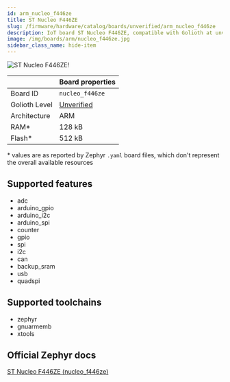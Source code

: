 ```yaml
---
id: arm_nucleo_f446ze
title: ST Nucleo F446ZE
slug: /firmware/hardware/catalog/boards/unverified/arm_nucleo_f446ze
description: IoT board ST Nucleo F446ZE, compatible with Golioth at unverified level.
image: /img/boards/arm/nucleo_f446ze.jpg
sidebar_class_name: hide-item
---
```


[//]: # (This is an auto-generated file, do not edit! Changes to it will be lost upon re-generation)

![ST Nucleo F446ZE!](/img/boards/arm/nucleo_f446ze.jpg "ST Nucleo F446ZE")

|                | Board properties     |
| -------------  | -------------------- |
| Board ID       | `nucleo_f446ze` |
| Golioth Level  | [Unverified](/firmware/hardware#unverified-boards) |
| Architecture   | ARM |
| RAM*           | 128 kB |
| Flash*         | 512 kB |

\* values are as reported by Zephyr `.yaml` board files, which don't represent the overall available resources



## Supported features

* adc
* arduino_gpio
* arduino_i2c
* arduino_spi
* counter
* gpio
* spi
* i2c
* can
* backup_sram
* usb
* quadspi

## Supported toolchains

* zephyr
* gnuarmemb
* xtools

## Official Zephyr docs

[ST Nucleo F446ZE (nucleo_f446ze)](https://docs.zephyrproject.org/latest/boards/arm/nucleo_f446ze/doc/index.html)
